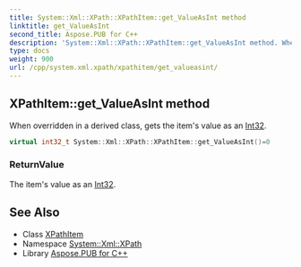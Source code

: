 ```yaml
---
title: System::Xml::XPath::XPathItem::get_ValueAsInt method
linktitle: get_ValueAsInt
second_title: Aspose.PUB for C++
description: 'System::Xml::XPath::XPathItem::get_ValueAsInt method. When overridden in a derived class, gets the item''s value as an Int32 in C++.'
type: docs
weight: 900
url: /cpp/system.xml.xpath/xpathitem/get_valueasint/
---
```

## XPathItem::get_ValueAsInt method


When overridden in a derived class, gets the item's value as an [Int32](../../../system/int32/).

```cpp
virtual int32_t System::Xml::XPath::XPathItem::get_ValueAsInt()=0
```


### ReturnValue

The item's value as an [Int32](../../../system/int32/).

## See Also

* Class [XPathItem](../)
* Namespace [System::Xml::XPath](../../)
* Library [Aspose.PUB for C++](../../../)
